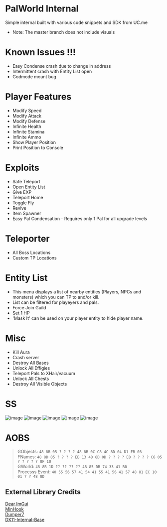 # PalWorld Internal
Simple internal built with various code snippets and SDK from UC.me
- Note: The master branch does not include visuals

# Known Issues !!!
- Easy Condense crash due to change in address
- Intermittent crash with Entity List open
- Godmode mount bug

# Player Features
- Modify Speed
- Modify Attack
- Modify Defense
- Infinite Health
- Infinite Stamina
- Infinite Ammo
- Show Player Position
- Print Position to Console

# Exploits
- Safe Teleport
- Open Entity List
- Give EXP
- Teleport Home
- Toggle Fly
- Revive
- Item Spawner
- Easy Pal Condensation - Requires only 1 Pal for all upgrade levels

# Teleporter
- All Boss Locations
- Custom TP Locations

# Entity List
- This menu displays a list of nearby entities (Players, NPCs and monsters) which you can TP to and/or kill.
- List can be filtered for playeyers and pals.
- Force Join Guild
- Set 1 HP
- 'Mask It' can be used on your player entity to hide player name.

# Misc
- Kill Aura 
- Crash server
- Destroy All Bases
- Unlock All Effigies
- Teleport Pals to XHair/vacuum
- Unlock All Chests
- Destroy All Visible Objects

# SS
![image](https://github.com/NuLLxD/PalWorld-NetCrack-NuLL/assets/965358/e34db15b-dd00-4db6-88b3-f9a9604791b4)
![image](https://github.com/NuLLxD/PalWorld-NetCrack-NuLL/assets/965358/adf3fe60-82d8-4178-b2e1-2079733087c0)
![image](https://github.com/NuLLxD/PalWorld-NetCrack-NuLL/assets/965358/09827949-5b04-47cd-91f5-5f061b031bf3)
![image](https://github.com/NuLLxD/PalWorld-NetCrack-NuLL/assets/965358/f6fa879f-065b-4607-a2a9-9be52f1176f0)
![image](https://github.com/NuLLxD/PalWorld-NetCrack-NuLL/assets/965358/1c18de56-2bba-44bc-96d5-a7e280a7076b)

# AOBS
> GObjects: `48 8B 05 ? ? ? ? 48 8B 0C C8 4C 8D 04 D1 EB 03`  
> FNames: `48 8D 05 ? ? ? ? EB 13 48 8D 0D ? ? ? ? E8 ? ? ? ? C6 05 ? ? ? ? ? 0F 10`  
> GWorld: `48 8B 1D ?? ?? ?? ?? 48 85 DB 74 33 41 B0`  
> Processs Event: `40 55 56 57 41 54 41 55 41 56 41 57 48 81 EC 10 01 ? ? 48 8D`

## External Library Credits
[Dear ImGui](https://github.com/ocornut/imgui)  
[MinHook](https://github.com/TsudaKageyu/minhook)  
[Dumper7](https://github.com/Encryqed/Dumper-7)  
[DX11-Internal-Base](https://github.com/NightFyre/DX11-ImGui-Internal-Hook)  
